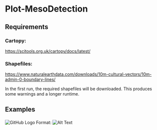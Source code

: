 # Plot-MesoDetection

## Requirements

### Cartopy:
https://scitools.org.uk/cartopy/docs/latest/

### Shapefiles:
https://www.naturalearthdata.com/downloads/10m-cultural-vectors/10m-admin-0-boundary-lines/

In the first run, the required shapefiles will be downloaded. This produces some warnings and a longer runtime.


## Examples
### 

![GitHub Logo](/images/logo.png)
Format: ![Alt Text](url)
